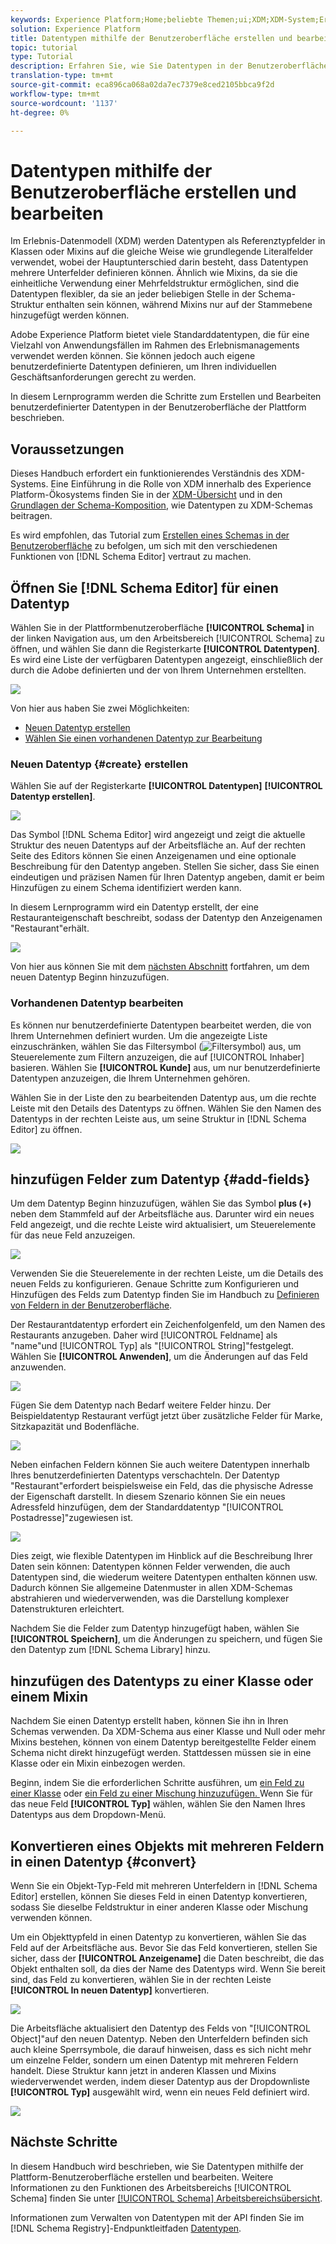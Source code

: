 ```yaml
---
keywords: Experience Platform;Home;beliebte Themen;ui;XDM;XDM-System;Erlebnisdatenmodell;Erlebnisdatenmodell;Datenmodell;Datenmodell;Datenmodell;Schema-Registrierung;Schema-Registrierung;Schema;Schema;Schemas;Schemas;Erstellen;Datentyp;Datentypen;
solution: Experience Platform
title: Datentypen mithilfe der Benutzeroberfläche erstellen und bearbeiten
topic: tutorial
type: Tutorial
description: Erfahren Sie, wie Sie Datentypen in der Benutzeroberfläche "Experience Platform"erstellen und bearbeiten.
translation-type: tm+mt
source-git-commit: eca896ca068a02da7ec7379e8ced2105bbca9f2d
workflow-type: tm+mt
source-wordcount: '1137'
ht-degree: 0%

---
```



# Datentypen mithilfe der Benutzeroberfläche erstellen und bearbeiten

Im Erlebnis-Datenmodell (XDM) werden Datentypen als Referenztypfelder in Klassen oder Mixins auf die gleiche Weise wie grundlegende Literalfelder verwendet, wobei der Hauptunterschied darin besteht, dass Datentypen mehrere Unterfelder definieren können. Ähnlich wie Mixins, da sie die einheitliche Verwendung einer Mehrfeldstruktur ermöglichen, sind die Datentypen flexibler, da sie an jeder beliebigen Stelle in der Schema-Struktur enthalten sein können, während Mixins nur auf der Stammebene hinzugefügt werden können.

Adobe Experience Platform bietet viele Standarddatentypen, die für eine Vielzahl von Anwendungsfällen im Rahmen des Erlebnismanagements verwendet werden können. Sie können jedoch auch eigene benutzerdefinierte Datentypen definieren, um Ihren individuellen Geschäftsanforderungen gerecht zu werden.

In diesem Lernprogramm werden die Schritte zum Erstellen und Bearbeiten benutzerdefinierter Datentypen in der Benutzeroberfläche der Plattform beschrieben.

## Voraussetzungen

Dieses Handbuch erfordert ein funktionierendes Verständnis des XDM-Systems. Eine Einführung in die Rolle von XDM innerhalb des Experience Platform-Ökosystems finden Sie in der [XDM-Übersicht](../../home.md) und in den [Grundlagen der Schema-Komposition](../../schema/composition.md), wie Datentypen zu XDM-Schemas beitragen.

Es wird empfohlen, das Tutorial zum [Erstellen eines Schemas in der Benutzeroberfläche](../../tutorials/create-schema-ui.md) zu befolgen, um sich mit den verschiedenen Funktionen von [!DNL Schema Editor] vertraut zu machen.

## Öffnen Sie [!DNL Schema Editor] für einen Datentyp

Wählen Sie in der Plattformbenutzeroberfläche **[!UICONTROL Schema]** in der linken Navigation aus, um den Arbeitsbereich [!UICONTROL Schema] zu öffnen, und wählen Sie dann die Registerkarte **[!UICONTROL Datentypen]**. Es wird eine Liste der verfügbaren Datentypen angezeigt, einschließlich der durch die Adobe definierten und der von Ihrem Unternehmen erstellten.

![](../../images/ui/resources/data-types/data-types-tab.png)

Von hier aus haben Sie zwei Möglichkeiten:

- [Neuen Datentyp erstellen](#create)
- [Wählen Sie einen vorhandenen Datentyp zur Bearbeitung](#edit)

### Neuen Datentyp {#create} erstellen

Wählen Sie auf der Registerkarte **[!UICONTROL Datentypen]** **[!UICONTROL Datentyp erstellen]**.

![](../../images/ui/resources/data-types/create.png)

Das Symbol [!DNL Schema Editor] wird angezeigt und zeigt die aktuelle Struktur des neuen Datentyps auf der Arbeitsfläche an. Auf der rechten Seite des Editors können Sie einen Anzeigenamen und eine optionale Beschreibung für den Datentyp angeben. Stellen Sie sicher, dass Sie einen eindeutigen und präzisen Namen für Ihren Datentyp angeben, damit er beim Hinzufügen zu einem Schema identifiziert werden kann.

In diesem Lernprogramm wird ein Datentyp erstellt, der eine Restauranteigenschaft beschreibt, sodass der Datentyp den Anzeigenamen &quot;Restaurant&quot;erhält.

![](../../images/ui/resources/data-types/data-type-properties.png)

Von hier aus können Sie mit dem [nächsten Abschnitt](#add-fields) fortfahren, um dem neuen Datentyp Beginn hinzuzufügen.

### Vorhandenen Datentyp bearbeiten

Es können nur benutzerdefinierte Datentypen bearbeitet werden, die von Ihrem Unternehmen definiert wurden. Um die angezeigte Liste einzuschränken, wählen Sie das Filtersymbol (![Filtersymbol](../../images/ui/resources/data-types/filter.png)) aus, um Steuerelemente zum Filtern anzuzeigen, die auf [!UICONTROL Inhaber] basieren. Wählen Sie **[!UICONTROL Kunde]** aus, um nur benutzerdefinierte Datentypen anzuzeigen, die Ihrem Unternehmen gehören.

Wählen Sie in der Liste den zu bearbeitenden Datentyp aus, um die rechte Leiste mit den Details des Datentyps zu öffnen. Wählen Sie den Namen des Datentyps in der rechten Leiste aus, um seine Struktur in [!DNL Schema Editor] zu öffnen.

![](../../images/ui/resources/data-types/edit.png)

## hinzufügen Felder zum Datentyp {#add-fields}

Um dem Datentyp Beginn hinzuzufügen, wählen Sie das Symbol **plus (+)** neben dem Stammfeld auf der Arbeitsfläche aus. Darunter wird ein neues Feld angezeigt, und die rechte Leiste wird aktualisiert, um Steuerelemente für das neue Feld anzuzeigen.

![](../../images/ui/resources/data-types/new-field.png)

Verwenden Sie die Steuerelemente in der rechten Leiste, um die Details des neuen Felds zu konfigurieren. Genaue Schritte zum Konfigurieren und Hinzufügen des Felds zum Datentyp finden Sie im Handbuch zu [Definieren von Feldern in der Benutzeroberfläche](../fields/overview.md#define).

Der Restaurantdatentyp erfordert ein Zeichenfolgenfeld, um den Namen des Restaurants anzugeben. Daher wird [!UICONTROL Feldname] als &quot;name&quot;und [!UICONTROL Typ] als &quot;[!UICONTROL String]&quot;festgelegt. Wählen Sie **[!UICONTROL Anwenden]**, um die Änderungen auf das Feld anzuwenden.

![](../../images/ui/resources/data-types/name-field.png)

Fügen Sie dem Datentyp nach Bedarf weitere Felder hinzu. Der Beispieldatentyp Restaurant verfügt jetzt über zusätzliche Felder für Marke, Sitzkapazität und Bodenfläche.

![](../../images/ui/resources/data-types/more-fields.png)

Neben einfachen Feldern können Sie auch weitere Datentypen innerhalb Ihres benutzerdefinierten Datentyps verschachteln. Der Datentyp &quot;Restaurant&quot;erfordert beispielsweise ein Feld, das die physische Adresse der Eigenschaft darstellt. In diesem Szenario können Sie ein neues Adressfeld hinzufügen, dem der Standarddatentyp &quot;[!UICONTROL Postadresse]&quot;zugewiesen ist.

![](../../images/ui/resources/data-types/address-field.png)

Dies zeigt, wie flexible Datentypen im Hinblick auf die Beschreibung Ihrer Daten sein können: Datentypen können Felder verwenden, die auch Datentypen sind, die wiederum weitere Datentypen enthalten können usw. Dadurch können Sie allgemeine Datenmuster in allen XDM-Schemas abstrahieren und wiederverwenden, was die Darstellung komplexer Datenstrukturen erleichtert.

Nachdem Sie die Felder zum Datentyp hinzugefügt haben, wählen Sie **[!UICONTROL Speichern]**, um die Änderungen zu speichern, und fügen Sie den Datentyp zum [!DNL Schema Library] hinzu.

## hinzufügen des Datentyps zu einer Klasse oder einem Mixin

Nachdem Sie einen Datentyp erstellt haben, können Sie ihn in Ihren Schemas verwenden. Da XDM-Schema aus einer Klasse und Null oder mehr Mixins bestehen, können von einem Datentyp bereitgestellte Felder einem Schema nicht direkt hinzugefügt werden. Stattdessen müssen sie in eine Klasse oder ein Mixin einbezogen werden.

Beginn, indem Sie die erforderlichen Schritte ausführen, um [ein Feld zu einer Klasse](./classes.md#add-fields) oder [ein Feld zu einer Mischung hinzuzufügen. ](./mixins.md#add-fields) Wenn Sie für das neue Feld **[!UICONTROL Typ]** wählen, wählen Sie den Namen Ihres Datentyps aus dem Dropdown-Menü.

## Konvertieren eines Objekts mit mehreren Feldern in einen Datentyp {#convert}

Wenn Sie ein Objekt-Typ-Feld mit mehreren Unterfeldern in [!DNL Schema Editor] erstellen, können Sie dieses Feld in einen Datentyp konvertieren, sodass Sie dieselbe Feldstruktur in einer anderen Klasse oder Mischung verwenden können.

Um ein Objekttypfeld in einen Datentyp zu konvertieren, wählen Sie das Feld auf der Arbeitsfläche aus. Bevor Sie das Feld konvertieren, stellen Sie sicher, dass der **[!UICONTROL Anzeigename]** die Daten beschreibt, die das Objekt enthalten soll, da dies der Name des Datentyps wird. Wenn Sie bereit sind, das Feld zu konvertieren, wählen Sie in der rechten Leiste **[!UICONTROL In neuen Datentyp]** konvertieren.

![](../../images/ui/resources/data-types/convert-object.png)

Die Arbeitsfläche aktualisiert den Datentyp des Felds von &quot;[!UICONTROL Object]&quot;auf den neuen Datentyp. Neben den Unterfeldern befinden sich auch kleine Sperrsymbole, die darauf hinweisen, dass es sich nicht mehr um einzelne Felder, sondern um einen Datentyp mit mehreren Feldern handelt. Diese Struktur kann jetzt in anderen Klassen und Mixins wiederverwendet werden, indem dieser Datentyp aus der Dropdownliste **[!UICONTROL Typ]** ausgewählt wird, wenn ein neues Feld definiert wird.

![](../../images/ui/resources/data-types/converted.png)

## Nächste Schritte

In diesem Handbuch wird beschrieben, wie Sie Datentypen mithilfe der Plattform-Benutzeroberfläche erstellen und bearbeiten. Weitere Informationen zu den Funktionen des Arbeitsbereichs [!UICONTROL Schema] finden Sie unter [[!UICONTROL Schema] Arbeitsbereichsübersicht](../overview.md).

Informationen zum Verwalten von Datentypen mit der API finden Sie im [!DNL Schema Registry]-Endpunktleitfaden [Datentypen](../../api/data-types.md).
